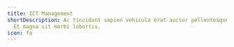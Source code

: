 ```yaml
---
title: ICT Management
shortDescription: Ac tincidunt sapien vehicula erat auctor pellentesque rhoncus.
  Et magna sit morbi lobortis.
icon: fa
---
```

